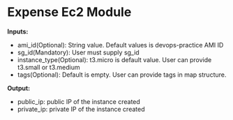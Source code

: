 # Expense Ec2 Module

**Inputs:**
* ami_id(Optional): String value. Default values is devops-practice AMI ID
* sg_id(Mandatory): User must supply sg_id
* instance_type(Optional): t3.micro is default value. User can provide t3.small or t3.medium
* tags(Optional): Default is empty. User can provide tags in map structure.

**Output:**
* public_ip: public IP of the instance created
* private_ip: private IP of the instance created